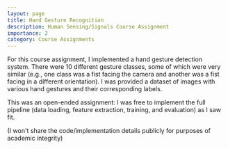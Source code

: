 ```yaml
---
layout: page
title: Hand Gesture Recognition
description: Human Sensing/Signals Course Assignment
importance: 2
category: Course Assignments
---
```


For this course assignment, I implemented a hand gesture detection system. There were 10 different gesture classes, some of which were very similar (e.g., one class was a fist facing the camera and another was a fist facing in a different orientation). I was provided a dataset of images with various hand gestures and their corresponding labels.

This was an open-ended assignment: I was free to implement the full pipeline (data loading, feature extraction, training, and evaluation) as I saw fit.

(I won't share the code/implementation details publicly for purposes of academic integrity)